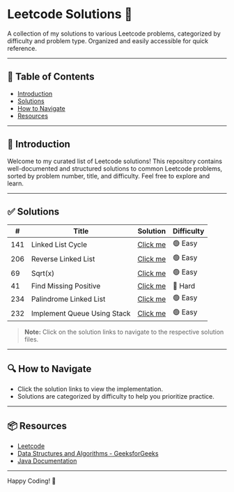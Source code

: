 # Leetcode Solutions 🚀

A collection of my solutions to various Leetcode problems, categorized by difficulty and problem type. Organized and easily accessible for quick reference.

---

## 📂 Table of Contents

* [Introduction](#introduction)
* [Solutions](#solutions)
* [How to Navigate](#how-to-navigate)
* [Resources](#resources)

---

## 📖 Introduction

Welcome to my curated list of Leetcode solutions! This repository contains well-documented and structured solutions to common Leetcode problems, sorted by problem number, title, and difficulty. Feel free to explore and learn.

---

## ✅ Solutions

| #   | Title                  | Solution      | Difficulty |
| --- | ---------------------- | ------------- | ---------- |
| 141 | Linked List Cycle      | [Click me](LinkedListCycle.java) | 🟢 Easy    |
| 206 | Reverse Linked List    | [Click me](ReverseLinkedList.java) | 🟢 Easy    |
| 69  | Sqrt(x)                | [Click me](Sqrt(x).java) | 🟢 Easy    |
| 41  | Find Missing Positive  | [Click me](FindMissingPositive) | 🔴 Hard    |
| 234 | Palindrome Linked List | [Click me](PalindromeLinkedList) | 🟢 Easy    |
| 232 | Implement Queue Using Stack | [Click me](ImplementQueueUsingStack) | 🟢 Easy    |
> **Note:** Click on the solution links to navigate to the respective solution files.

---

## 🔍 How to Navigate

* Click the solution links to view the implementation.
* Solutions are categorized by difficulty to help you prioritize practice.

---

## 📦 Resources

* [Leetcode](https://leetcode.com/)
* [Data Structures and Algorithms - GeeksforGeeks](https://www.geeksforgeeks.org/)
* [Java Documentation](https://docs.oracle.com/en/java/)

---

Happy Coding! 🎉
